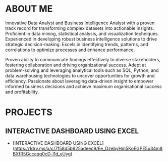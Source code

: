 # ABOUT ME

Innovative Data Analyst and Business Intelligence Analyst with a proven track record for transforming complex datasets into actionable insights. Proficient in data mining, statistical analysis, and visualization techniques. Experienced in developing robust business intelligence solutions to drive strategic decision-making. Excels in identifying trends, patterns, and correlations to optimize processes and enhance performance. 

Proven ability to communicate findings effectively to diverse stakeholders, fostering collaboration and driving organizational success. Adept at problem-solving and leveraging analytical tools such as SQL, Python, and data warehousing technologies to uncover opportunities for growth and efficiency. Passionate about leveraging data-driven insight to empower informed business decisions and achieve maximum organisational success and profitability.

# PROJECTS

## INTERACTIVE DASHBOARD USING EXCEL
- [INTERACTIVE DASHBOARD USING EXCEL] (https://1drv.ms/x/c/7f58d5b925adeec9/Ee_DzebyHm5KoEGPE5u34m8BXfR5Gccaqq0cD-l1d_yUyg)





